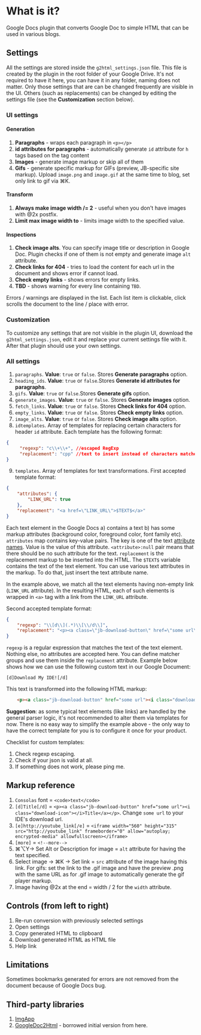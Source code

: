 # What is it? 

Google Docs plugin that converts Google Doc to simple HTML that can be used in various blogs.

## Settings

All the settings are stored inside the `g2html_settings.json` file. This file is created by the plugin in the root folder of your Google Drive. It's not required to have it here, you can have it in any folder, naming does not matter. 
Only those settings that are can be changed frequently are visible in the UI. Others (such as replacements) can be changed by editing the settings file (see the **Customization** section below).

### UI settings
#### Generation

1. **Paragraphs** - wraps each paragraph in `<p></p>`
2. **id attributes for paragraphs** - automatically generate `id` attribute for `h` tags based on the tag content
2. **Images** - generate image markup or skip all of them
3. **Gifs** - generate specific markup for GIFs (preview, JB-specific site markup). Upload `image.png` and `image.gif` at the same time to blog, set only link to gif via ⌘K. 

#### Transform

1. **Always make image width /= 2** - useful when you don't have images with @2x postfix. 
2. **Limit max image width to** - limits image width to the specified value. 


#### Inspections

1. **Check image alts**. You can specify image title or description in Google Doc. Plugin checks if one of them is not empty and generate image `alt` attribute.
2. **Check links for 404** - tries to load the content for each url in the document and shows error if cannot load. 
3. **Check empty links** - shows errors for empty links.
4. **TBD** - shows warning for every line containing `TBD`.

Errors / warnings are displayed in the list. Each list item is clickable, click scrolls the document to the line / place with error. 

### Customization

To customize any settings that are not visible in the plugin UI, download the `g2html_settings.json`, edit it and replace your current settings file with it. After that plugin should use your own settings. 

### All settings

1. `paragraphs`. **Value**: `true` or `false`. Stores **Generate paragraphs** option.
2. `heading_ids`. **Value**: `true` or `false`.Stores **Generate id attributes for paragraphs**.
3. `gifs`. **Value**: `true` or `false`.Stores **Generate gifs** option.
4. `generate_images`. **Value**: `true` or `false`. Stores **Generate images** option.
5. `fetch_links`. **Value**: `true` or `false`. Stores **Check links for 404** option.
6. `empty_links`. **Value**: `true` or `false`. Stores **Check empty links** option.
7. `image_alts`. **Value**: `true` or `false`. Stores **Check image alts** option.
8. `idtemplates`. Array of templates for replacing certain characters for header `id` attribute. Each template has the following format:
```json
{
     "regexp": "c\\+\\+", //escaped RegExp
     "replacement": "cpp" //text to insert instead of characters matched by regexp
}
``` 
9. `templates`. Array of templates for text transformations. First accepted template format:
```json
{
    "attributes": {
        "LINK_URL": true
    },
    "replacement": "<a href=\"LINK_URL\">$TEXT$</a>"
}
```
   Each text element in the Google Docs a) contains a text b) has some markup attributes (background color, foreground color, font family etc).
   `attributes` map contains key-value pairs. The key is one of the text [attribute names](https://developers.google.com/apps-script/reference/document/attribute). Value is the value of this attribute. `<attribute>:null` pair means that there should be no such attribute for the text.
   `replacement` is the replacement markup to be inserted into the HTML. The `$TEXT$` variable contains the text of the text element. You can use various text attributes in the markup. To do that, just insert the text attribute name. 
    
   In the example above, we match all the text elements having non-empty link (`LINK_URL` attribute). In the resulting HTML, each of such elements is wrapped in `<a>` tag with a link from the `LINK_URL` attribute. 

   Second accepted template format:
```json
{
    "regexp": "\\[d\\](.*)\\[\\/d\\]",
    "replacement": "<p><a class=\"jb-download-button\" href=\"some url\"><i class=\"download-icon\"></i>$1</a></p>"
}
```
    
   `regexp` is a regular expression that matches the text of the text element. Nothing else, no attributes are accepted here. 
   You can define matcher groups and use them inside the `replacement` attribute. Example below shows how we can use the following custom text in our Google Document:
    
   `[d]Download My IDE![/d]`
    
   This text is transformed into the following HTML markup:
```html
    <p><a class="jb-download-button" href="some url"><i class="download-icon"></i>Download My IDE!</a></p>
```
    
**Suggestion**: as some typical text elements (like links) are handled by the general parser logic, it's not recommended to alter them via templates for now. There is no easy way to simplify the example above - the only way to have the correct template for you is to configure it once for your product. 
  
Checklist for custom templates:

1. Check regexp escaping.
2. Check if your json is valid at all.
3. If something does not work, please ping me. 

## Markup reference

1. `Consolas` font = `<code>text</code>`
2. `[d]Title[/d]` = `<p><a class="jb-download-button" href="some url"><i class="download-icon"></i>Title</a></p>`. Change `some url` to your IDE's download url.
3. `[e]http://youtube_link[/e]` = `<iframe width="560" height="315" src="http://youtube_link" frameborder="0" allow="autoplay; encrypted-media" allowfullscreen></iframe>`
4. `[more]` = `<!--more-->`
5. ⌘⌥Y→ Set Alt or Description for image = `alt` attribute for having the text specified. 
6. Select image → ⌘K → Set link = `src` attribute of the image having this link. For gifs: set the link to the .gif image and have the preview .png with the same URL as for .gif image to automatically generate the gif player markup.     
7. Image having @2x at the end = width / 2 for the `width` attribute.

## Controls (from left to right)

1. Re-run conversion with previously selected settings
2. Open settings
3. Copy generated HTML to clipboard
4. Download generated HTML as HTML file
5. Help link

## Limitations

Sometimes bookmarks generated for errors are not removed from the document because of Google Docs bug. 

## Third-party libraries

1. [ImgApp](https://github.com/tanaikech/ImgApp)
2. [GoogleDoc2Html](https://github.com/oazabir/GoogleDoc2Html) - borrowed initial version from here. 
